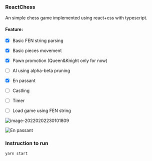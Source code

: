 ### ReactChess
An simple chess game implemented using react+css with typescript.

#### Feature:

- [x] Basic FEN string parsing
- [x] Basic pieces movement
- [x] Pawn promotion (Queen&Knight only for now)
- [ ] AI using alpha-beta pruning
- [x] En passant
- [ ] Castling
- [ ] Timer
- [ ] Load game using FEN string





![image-20220202230101809](https://i.imgur.com/N5nn0Lv.png)





![En passant](https://i.imgur.com/R45iMj1.png)



### Instruction to run

```bash
yarn start
```

